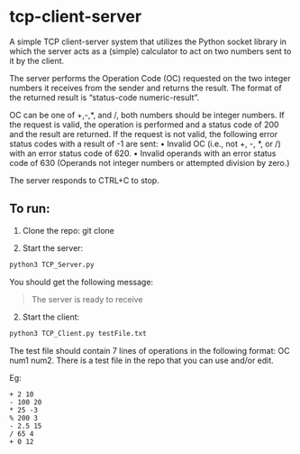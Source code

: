 # tcp-client-server
A simple TCP client-server system that utilizes the Python socket library in which the server acts as a (simple) calculator to act on two numbers sent to it by the client.

The server performs the Operation Code (OC) requested on the two integer numbers it receives from the sender and returns the result. The format of the returned result is “status-code numeric-result”. 

OC can be one of +,-,*, and /, both numbers should be integer numbers. If the request is valid, the operation is performed and a status code of 200 and the result are returned. If the request is not valid, the following error status codes with a result of -1 are sent:
• Invalid OC (i.e., not +, -, *, or /) with an error status code of 620.
• Invalid operands with an error status code of 630 (Operands not integer numbers or attempted division by zero.)

The server responds to CTRL+C to stop.

## To run:

1. Clone the repo: git clone 
  
2. Start the server:
   
```bash
python3 TCP_Server.py
```
You should get the following message: 

> The server is ready to receive

2. Start the client:

```bash
python3 TCP_Client.py testFile.txt
```
The test file should contain 7 lines of operations in the following format: OC num1 num2. There is a test file in the repo that you can use and/or edit.

Eg:

```
+ 2 10
- 100 20
* 25 -3
% 200 3
- 2.5 15
/ 65 4
+ 0 12
```
